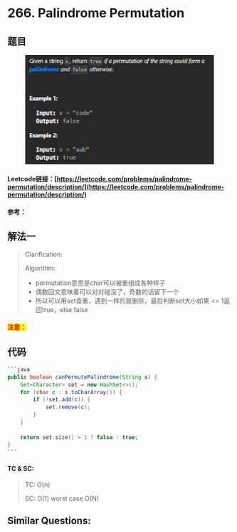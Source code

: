 # 266. Palindrome Permutation

## 题目

<figure><img src="../../.gitbook/assets/image (1) (1) (1) (1) (1) (1) (1) (1) (1) (1).png" alt=""><figcaption></figcaption></figure>

#### Leetcode链接：[https://leetcode.com/problems/palindrome-permutation/description/](https://leetcode.com/problems/palindrome-permutation/description/)

#### 参考：

## 解法一

> Clarification:&#x20;
>
> Algorithm:&#x20;
>
> * permutation意思是char可以被重组成各种样子
> * 偶数回文意味着可以对对碰没了，奇数的话留下一个
> * 所以可以用set查重，遇到一样的就删除，最后判断set大小如果 <= 1返回true，else false

#### <mark style="color:red;">注意：</mark>

## 代码

````java
```java
public boolean canPermutePalindrome(String s) {
    Set<Character> set = new HashSet<>();
    for (char c : s.toCharArray()) {
        if (!set.add(c)) {
            set.remove(c);
        }
    }

    return set.size() > 1 ? false : true;
}
```
````

#### TC & SC:&#x20;

> TC: O(n)
>
> SC: O(1) worst case O(N)

## **Similar Questions:**&#x20;

